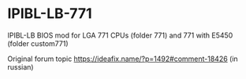 # IPIBL-LB-771
IPIBL-LB BIOS mod for LGA 771 CPUs (folder 771) and 771 with E5450 (folder custom771) 


Original forum topic https://ideafix.name/?p=1492#comment-18426 (in russian)
